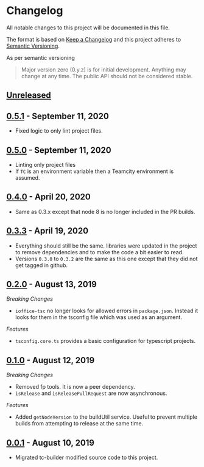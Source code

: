 # Changelog

All notable changes to this project will be documented in this file.

The format is based on [Keep a Changelog](http://keepachangelog.com/en/1.0.0/) and this project
adheres to [Semantic Versioning](http://semver.org/spec/v2.0.0.html).

As per semantic versioning

> Major version zero (0.y.z) is for initial development. Anything may change at any time.
> The public API should not be considered stable.


## [Unreleased]

## [0.5.1] - September 11, 2020
- Fixed logic to only lint project files.


## [0.5.0] - September 11, 2020
- Linting only project files
- If `TC` is an environment variable then a Teamcity environment is assumed.


## [0.4.0] - April 20, 2020
- Same as 0.3.x except that node 8 is no longer included in the PR builds.


## [0.3.3] - April 19, 2020
- Everything should still be the same. libraries were updated in the project
  to remove dependencies and to make the code a bit easier to read.
- Versions `0.3.0` to `0.3.2` are the same as this one except that they did not get tagged in
  github.


## [0.2.0] - August 13, 2019
*Breaking Changes*
- `ioffice-tsc` no longer looks for allowed errors in `package.json`. Instead it looks for them
  in the tsconfig file which was used as an argument.

*Features*
- `tsconfig.core.ts` provides a basic configuration for typescript projects.


## [0.1.0] - August 12, 2019
*Breaking Changes*
- Removed fp tools. It is now a peer dependency.
- `isRelease` and `isReleasePullRequest` are now asynchronous.

*Features*
- Added `getNodeVersion` to the buildUtil service. Useful to prevent multiple builds from
  attempting to release at the same time.


## [0.0.1] - August 10, 2019
- Migrated tc-builder modified source code to this project.


[Unreleased]: https://github.com/iOffice/ci-builder-eslib/compare/0.5.1...HEAD
[0.5.1]: https://github.com/iOffice/ci-builder-eslib/compare/0.5.0...0.5.1
[0.5.0]: https://github.com/iOffice/ci-builder-eslib/compare/0.4.0...0.5.0
[0.4.0]: https://github.com/iOffice/ci-builder-eslib/compare/0.3.3...0.4.0
[0.3.3]: https://github.com/iOffice/ci-builder-eslib/compare/0.2.0...0.3.3
[0.2.0]: https://github.com/iOffice/ci-builder-eslib/compare/0.1.0...0.2.0
[0.1.0]: https://github.com/iOffice/ci-builder-eslib/compare/0.0.1...0.1.0
[0.0.1]: https://github.com/iOffice/ci-builder-eslib/compare/feda23fef09b15cae64ba9bece252f145ecbb974...0.0.1
